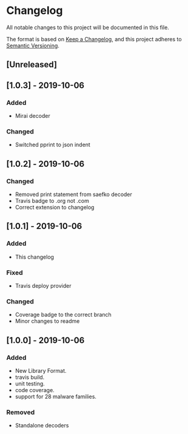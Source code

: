 # Changelog
All notable changes to this project will be documented in this file.

The format is based on [Keep a Changelog](https://keepachangelog.com/en/1.0.0/),
and this project adheres to [Semantic Versioning](https://semver.org/spec/v2.0.0.html).

## [Unreleased]

## [1.0.3] - 2019-10-06
### Added
- Mirai decoder

### Changed
- Switched pprint to json indent


## [1.0.2] - 2019-10-06
### Changed
- Removed print statement from saefko decoder
- Travis badge to .org not .com
- Correct extension to changelog

## [1.0.1] - 2019-10-06
### Added
- This changelog

### Fixed
- Travis deploy provider

### Changed
- Coverage badge to the correct branch
- Minor changes to readme

## [1.0.0] - 2019-10-06
### Added
- New Library Format.
- travis build.
- unit testing.
- code coverage.
- support for 28 malware families.

### Removed
- Standalone decoders
